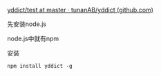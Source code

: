 [yddict/test at master · tunanAB/yddict (github.com)](https://github.com/tunanAB/yddict)



先安装node.js

node.js中就有npm

安装

```
npm install yddict -g
```

